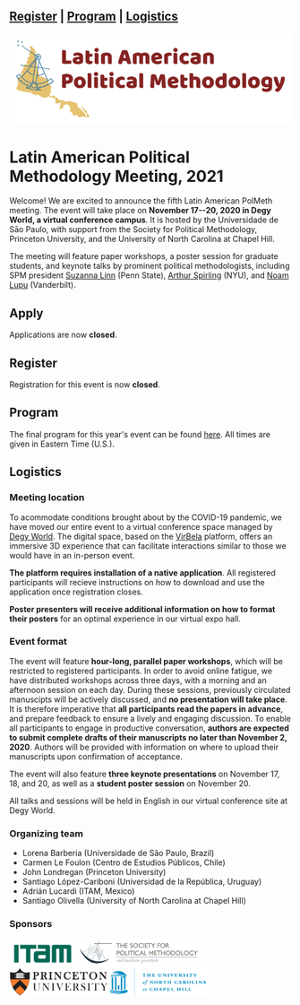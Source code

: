 <a href="#register">Register</a> | <a href="#program">Program</a> | <a href="#logistics">Logistics</a>
---
<img src="logo_LAPolMeth.png" alt="logo_LAPolMeth"> 

# Latin American Political Methodology Meeting, 2021


Welcome! We are excited to announce the fifth Latin American PolMeth meeting. The event will take place on **November 17--20, 2020 in Degy World, a virtual conference campus**. It is hosted by the Universidade de Sāo Paulo, with support from the Society for Political Methodology, Princeton University, and the University of North Carolina at Chapel Hill. 

The meeting will feature paper workshops, a poster session for graduate students, and keynote talks by prominent political methodologists, including SPM president [Suzanna Linn](https://polisci.la.psu.edu/people/sld8) (Penn State), [Arthur Spirling](http://arthurspirling.org/) (NYU), and [Noam Lupu](https://www.noamlupu.com/) (Vanderbilt). 

## Apply
Applications are now **closed**. 

## Register
Registration for this event is now **closed**.

## Program

The final program for this year's event can be found [here](https://docs.google.com/document/d/1g3Gp3DQSsi9rdl38dmrmW0lBQrLWCJANthXh-JLmXlU/edit?usp=sharing). All times are given in Eastern Time (U.S.).  

## Logistics

### Meeting location
To acommodate conditions brought about by the COVID-19 pandemic, we have moved our entire event to a virtual conference space managed by [Degy World](https://www.degy.com/degy-world/). The digital space, based on the [VirBela](https://www.virbela.com/) platform, offers an immersive 3D experience that can facilitate interactions similar to those we would have in an in-person event. 

**The platform requires installation of a native application**. All registered participants will recieve instructions on how to download and use the application once registration closes. 

**Poster presenters will receive additional information on how to format their posters** for an optimal experience in our virtual expo hall.  

### Event format
The event will feature **hour-long, parallel paper workshops**, which will be restricted to registered participants. In order to avoid online fatigue, we have distributed workshops across three days, with a morning and an afternoon session on each day. During these sessions, previously circulated manuscipts will be actively discussed, and **no presentation will take place**. It is therefore imperative that **all participants read the papers in advance**, and prepare feedback to ensure a lively and engaging discussion. To enable all participants to engage in productive conversation, **authors are expected to submit complete drafts of their manuscripts no later than November 2, 2020**. Authors will be provided with information on where to upload their manuscripts upon confirmation of acceptance.

The event will also feature **three keynote presentations** on November 17, 18, and 20, as well as a **student poster session** on November 20.  

All talks and sessions will be held in English in our virtual conference site at Degy World.


### Organizing team

- Lorena Barberia (Universidade de São Paulo, Brazil)
- Carmen Le Foulon (Centro de Estudios Públicos, Chile)
- John Londregan (Princeton University)
- Santiago López-Cariboni (Universidad de la República, Uruguay)
- Adrián Lucardi (ITAM, Mexico)
- Santiago Olivella (University of North Carolina at Chapel Hill)


### Sponsors

<img src="logo_ITAM.png" alt="ITAM" height="45" width="119"> <img src="logo_PolMeth.png" alt="The Society for Political Methodology" height="50"><img src="logo_Princeton.jpg" alt="Princeton University" height="50"><img src="logo_UNC.jpg" alt="University of North Carolina at Chapel Hill" height="50">
